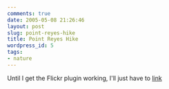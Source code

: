 ```yaml
---
comments: true
date: 2005-05-08 21:26:46
layout: post
slug: point-reyes-hike
title: Point Reyes Hike
wordpress_id: 5
tags:
- nature
---
```


Until I get the Flickr plugin working, I'll just have to [link](http://www.flickr.com/photos/ivanstorck/tags/pointreyes/)

